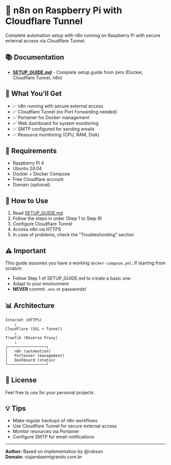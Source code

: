 # 🚀 n8n on Raspberry Pi with Cloudflare Tunnel

Complete automation setup with n8n running on Raspberry Pi with secure external access via Cloudflare Tunnel.

## 📚 Documentation

- **[SETUP_GUIDE.md](SETUP_GUIDE.md)** - Complete setup guide from zero (Docker, Cloudflare Tunnel, n8n)

## 🎯 What You'll Get

- ✅ n8n running with secure external access
- ✅ Cloudflare Tunnel (no Port Forwarding needed)
- ✅ Portainer for Docker management
- ✅ Web dashboard for system monitoring
- ✅ SMTP configured for sending emails
- ✅ Resource monitoring (CPU, RAM, Disk)

## 🔧 Requirements

- Raspberry Pi 4
- Ubuntu 24.04
- Docker + Docker Compose
- Free Cloudflare account
- Domain (optional)

## 📖 How to Use

1. Read [SETUP_GUIDE.md](SETUP_GUIDE.md)
2. Follow the steps in order (Step 1 to Step 9)
3. Configure Cloudflare Tunnel
4. Access n8n via HTTPS
5. In case of problems, check the "Troubleshooting" section

## ⚠️ Important

This guide assumes you have a working `docker-compose.yml`. If starting from scratch:
- Follow Step 1 of SETUP_GUIDE.md to create a basic one
- Adapt to your environment
- **NEVER** commit `.env` or passwords!

## 📊 Architecture

```
Internet (HTTPS)
    ↓
Cloudflare (SSL + Tunnel)
    ↓
Traefik (Reverse Proxy)
    ↓
┌─────────────────┐
│   n8n (automation)
│   Portainer (management)
│   Dashboard (status)
└─────────────────┘
```

## 📝 License

Feel free to use for your personal projects.

## 💡 Tips

- Make regular backups of n8n workflows
- Use Cloudflare Tunnel for secure external access
- Monitor resources via Portainer
- Configure SMTP for email notifications

---

**Author:** Based on implementation by @robson  
**Domain:** viajandoeimigrando.com.br
